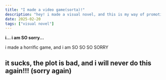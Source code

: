```yaml
---
title: "I made a video game(sorta)!"
description: "hey! i made a visual novel, and this is my way of promoting it!"
date: 2025-02-20
tags: ["visual novel"]
---
```

**i... i am SO sorry...**

i made a horrific game, and i am SO SO SO SORRY

it sucks, the plot is bad, and i will never do this again!!!
**(sorry again)**
---

